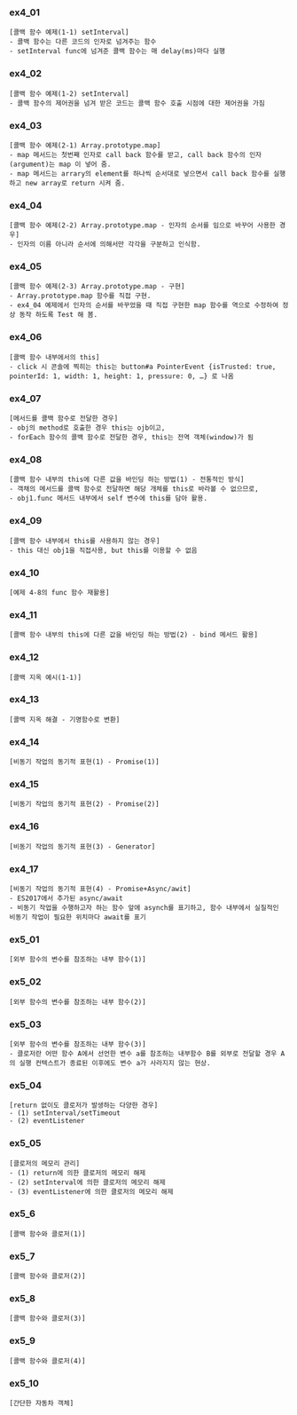 ### ex4_01
```
[콜백 함수 예제(1-1) setInterval]
- 콜백 함수는 다른 코드의 인자로 넘겨주는 함수
- setInterval func에 넘겨준 콜백 함수는 매 delay(ms)마다 실행 
```

### ex4_02
```
[콜백 함수 예제(1-2) setInterval]
- 콜백 함수의 제어권을 넘겨 받은 코드는 콜백 함수 호출 시점에 대한 제어권을 가짐
```

### ex4_03
```
[콜백 함수 예제(2-1) Array.prototype.map]
- map 메서드는 첫번째 인자로 call back 함수를 받고, call back 함수의 인자(argument)는 map 이 넣어 줌.
- map 메서드는 arrary의 element를 하나씩 순서대로 넣으면서 call back 함수를 실행하고 new array로 return 시켜 줌.
```

### ex4_04
```
[콜백 함수 예제(2-2) Array.prototype.map - 인자의 순서를 임으로 바꾸어 사용한 경우]
- 인자의 이름 아니라 순서에 의해서만 각각을 구분하고 인식함.
```

### ex4_05
```
[콜백 함수 예제(2-3) Array.prototype.map - 구현]
- Array.prototype.map 함수를 직접 구현.
- ex4_04 예제에서 인자의 순서를 바꾸었을 때 직접 구현한 map 함수를 역으로 수정하여 정상 동작 하도록 Test 해 봄.
```

### ex4_06
```
[콜백 함수 내부에서의 this]
- click 시 콘솔에 찍히는 this는 button#a PointerEvent {isTrusted: true, pointerId: 1, width: 1, height: 1, pressure: 0, …} 로 나옴
```

### ex4_07
```
[메서드를 콜백 함수로 전달한 경우]
- obj의 method로 호출한 경우 this는 ojb이고,
- forEach 함수의 콜백 함수로 전달한 경우, this는 전역 객체(window)가 됨
```

### ex4_08
```
[콜백 함수 내부의 this에 다른 값을 바인딩 하는 방법(1) - 전통적인 방식]
- 객채의 메서드를 콜백 함수로 전달하면 해당 개체를 this로 바라볼 수 없으므로,
- obj1.func 메서드 내부에서 self 변수에 this를 담아 활용.
```

### ex4_09
```
[콜백 함수 내부에서 this를 사용하지 않는 경우]
- this 대신 obj1을 직접사용, but this를 이용할 수 없음
```

### ex4_10
```
[예제 4-8의 func 함수 재활용]

```

### ex4_11
```
[콜백 함수 내부의 this에 다른 값을 바인딩 하는 방법(2) - bind 메서드 활용]

```

### ex4_12
```
[콜백 지옥 예시(1-1)]

```

### ex4_13
```
[콜백 지옥 해결 - 기명함수로 변환]

```

### ex4_14
```
[비동기 작업의 동기적 표현(1) - Promise(1)]

```

### ex4_15
```
[비동기 작업의 동기적 표현(2) - Promise(2)]

```

### ex4_16
```
[비동기 작업의 동기적 표현(3) - Generator]

```

### ex4_17
```
[비동기 작업의 동기적 표현(4) - Promise+Async/awit]
- ES2017에서 추가된 async/await
- 비동기 작업을 수행하고자 하는 함수 앞에 asynch를 표기하고, 함수 내부에서 실질적인 비동기 작업이 필요한 위치마다 await를 표기
```


### ex5_01
```
[외부 함수의 변수를 참조하는 내부 함수(1)]

```

### ex5_02
```
[외부 함수의 변수를 참조하는 내부 함수(2)]

```

### ex5_03
```
[외부 함수의 변수를 참조하는 내부 함수(3)]
- 클로저란 어떤 함수 A에서 선언한 변수 a를 참조하는 내부함수 B를 외부로 전달할 경우 A의 실행 컨텍스트가 종료된 이후에도 변수 a가 사라지지 않는 현상.
```

### ex5_04
```
[return 없이도 클로저가 발생하는 다양한 경우]
- (1) setInterval/setTimeout
- (2) eventListener

```

### ex5_05
```
[클로저의 메모리 관리]
- (1) return에 의한 클로저의 메모리 해제
- (2) setInterval에 의한 클로저의 메모리 해제
- (3) eventListener에 의한 클로저의 메모리 해제
```

### ex5_6
```
[콜백 함수와 클로저(1)]

```

### ex5_7
```
[콜백 함수와 클로저(2)]

```

### ex5_8
```
[콜백 함수와 클로저(3)]

```

### ex5_9
```
[콜백 함수와 클로저(4)]

```

### ex5_10
```
[간단한 자동차 객체]

```

